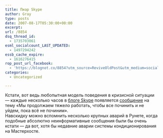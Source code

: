 ```yaml
---
title: Пиар Skype
author: Gray
type: posts
date: 2007-08-17T05:30:00+00:00
excerpt:
url: /8854
dsq_thread_id:
  - 1735703061
esml_socialcount_LAST_UPDATED:
  - 1497294242
essb_cache_expire:
  - 1616276415
rop_post_url_facebook:
  - 'https://blognot.co/8854?utm_source=ReviveOldPost&utm_medium=social&utm_campaign=ReviveOldPost'
categories:
  - Uncategorized

---
```








Кстати, вот ведь любопытная модель поведения в кризисной ситуации &#8212; каждые несколько часов в <a href="http://heartbeat.skype.com/" target="_blank">блоге Skype</a> появляется <a href="http://heartbeat.skype.com/2007/08/where_we_are_at_0400_gmt.html" target="_blank">сообщение</a> на тему &#171;Мы продолжаем тяжело работать, чтобы все починить и не уйдем, пока всё не починим&#187;.  
Навскидку можно вспомнить несколько крупных аварий в Рунете, когда подобные абсолютно неинформативные сообщения были бы очень кстати &#8212; да вот, хотя бы недавние аварии системы кондиционирования на Мастерхосте.
